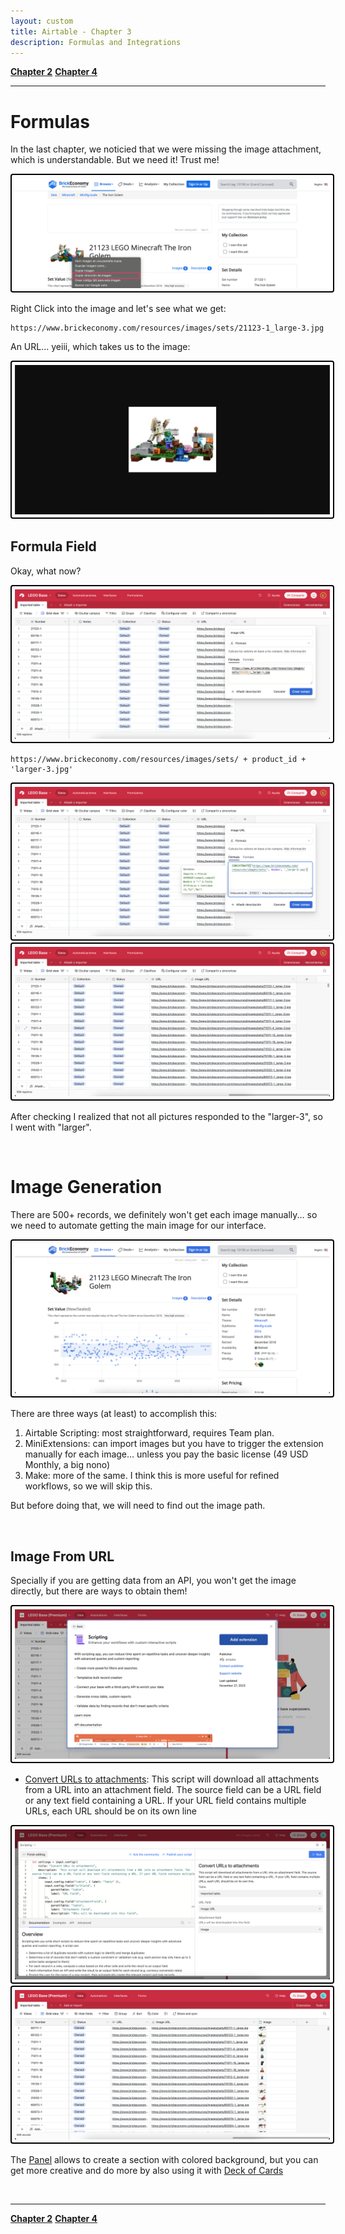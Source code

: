 ```yaml
---
layout: custom
title: Airtable - Chapter 3
description: Formulas and Integrations
---
```


<div class="nav-buttons">
  <a href="/pages/airtable-chapter-2" class="custom-button right"><strong>Chapter 2</strong></a>
  <a href="/pages/airtable-chapter-4" class="custom-button left"><strong>Chapter 4</strong></a>
</div>

---

# Formulas

In the last chapter, we noticied that we were missing the image attachment, which is understandable. But we need it! Trust me!

<img class="myImg" src="../images/airtable/tutorial-00-airtable-interface-image-0a.png" alt="pagelayout-example-2" style="border: 2px solid #000; border-radius: 4px; padding: 5px; cursor: pointer;">

Right Click into the image and let's see what we get:

```
https://www.brickeconomy.com/resources/images/sets/21123-1_large-3.jpg
```

An URL... yeiii, which takes us to the image:

<img class="myImg" src="../images/airtable/tutorial-00-airtable-interface-image-0b.png" alt="pagelayout-example-2" style="border: 2px solid #000; border-radius: 4px; padding: 5px; cursor: pointer;">

## Formula Field

Okay, what now?

<img class="myImg" src="../images/airtable/tutorial-00-airtable-interface-image-1.png" alt="pagelayout-example-2" style="border: 2px solid #000; border-radius: 4px; padding: 5px; cursor: pointer;">


```
https://www.brickeconomy.com/resources/images/sets/ + product_id + 'larger-3.jpg'
```

<img class="myImg" src="../images/airtable/tutorial-00-airtable-interface-image-2.png" alt="pagelayout-example-2" style="border: 2px solid #000; border-radius: 4px; padding: 5px; cursor: pointer;">

<img class="myImg" src="../images/airtable/tutorial-00-airtable-interface-image-3.png" alt="pagelayout-example-2" style="border: 2px solid #000; border-radius: 4px; padding: 5px; cursor: pointer;">

After checking I realized that not all pictures responded to the "larger-3", so I went with "larger".

<br>


# Image Generation

There are 500+ records, we definitely won't get each image manually... so we need to automate getting the main image for our interface.

<img class="myImg" src="../images/airtable/tutorial-00-airtable-interface-image-0.png" alt="pagelayout-example-2" style="border: 2px solid #000; border-radius: 4px; padding: 5px; cursor: pointer;">

There are three ways (at least) to accomplish this:

1. Airtable Scripting: most straightforward, requires Team plan.
2. MiniExtensions: can import images but you have to trigger the extension manually for each image... unless you pay the basic license (49 USD Monthly, a big nono) 
3. Make: more of the same. I think this is more useful for refined workflows, so we will skip this.

But before doing that, we will need to find out the image path.

<br>

## Image From URL

Specially if you are getting data from an API, you won't get the image directly, but there are ways to obtain them!

<img class="myImg" src="../images/airtable/tutorial-03-airtable-scripting-0.png" alt="pagelayout-example-1" style="border: 2px solid #000; border-radius: 4px; padding: 5px; cursor: pointer;">

- [Convert URLs to attachments](https://airtable.com/marketplace/scrkPFUb7UtqFRXSP/convert-urls-to-attachments): This script will download all attachments from a URL into an attachment field. The source field can be a URL field or any text field containing a URL. If your URL field contains multiple URLs, each URL should be on its own line



<img class="myImg" src="../images/airtable/tutorial-03-airtable-scripting-1.png" alt="pagelayout-example-1" style="border: 2px solid #000; border-radius: 4px; padding: 5px; cursor: pointer;">



<img class="myImg" src="../images/airtable/tutorial-03-airtable-scripting-2.png" alt="pagelayout-example-1" style="border: 2px solid #000; border-radius: 4px; padding: 5px; cursor: pointer;">


The [Panel](https://airtable.atlassian.com/conf719/panel-macro-1157466870.html) allows to create a section with colored background, but you can get more creative and do more by also using it with [Deck of Cards](https://appfire.atlassian.net/wiki/spaces/CTFCSM/pages/471176665/Deck+of+Cards)


<br>

---

<div class="nav-buttons">
  <a href="/pages/airtable-chapter-2" class="custom-button right"><strong>Chapter 2</strong></a>
  <a href="/pages/airtable-chapter-4" class="custom-button left"><strong>Chapter 4</strong></a>
</div>